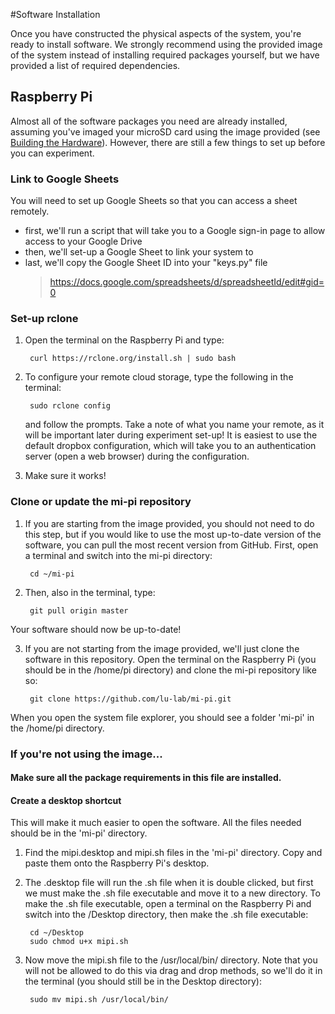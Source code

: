#Software Installation

Once you have constructed the physical aspects of the system, you're ready to install software. We strongly recommend using the provided image of the system instead of installing required packages yourself, but we have provided a list of required dependencies.


## Raspberry Pi

Almost all of the software packages you need are already installed, assuming you've imaged your microSD card using the image provided (see [Building the Hardware](/docs/hardware.md)). However, there are still a few things to set up before you can experiment.
### Link to Google Sheets
 You will need to set up Google Sheets so that you can access a sheet remotely. 
 - first, we'll run a script that will take you to a Google sign-in page to allow access to your Google Drive
 - then, we'll set-up a Google Sheet to link your system to
 - last, we'll copy the Google Sheet ID into your "keys.py" file
    > https://docs.google.com/spreadsheets/d/spreadsheetId/edit#gid=0

### Set-up rclone 
1. Open the terminal on the Raspberry Pi and type: 

        curl https://rclone.org/install.sh | sudo bash
2. To configure your remote cloud storage, type the following in the terminal:

        sudo rclone config
        
    and follow the prompts. Take a note of what you name your remote, as it will be important later during experiment set-up! It is easiest to use the default dropbox configuration, which will take you to an authentication server (open a web browser) during the configuration. 
3. Make sure it works! 

### Clone or update the mi-pi repository
1. If you are starting from the image provided, you should not need to do this step, but if you would like to use the most up-to-date version of the software, you can pull the most recent version from GitHub. First, open a terminal and switch into the mi-pi directory:

        cd ~/mi-pi
2. Then, also in the terminal, type: 

        git pull origin master
Your software should now be up-to-date!

3. If you are not starting from the image provided, we'll just clone the software in this repository. Open the terminal on the Raspberry Pi (you should be in the /home/pi directory) and clone the mi-pi repository like so:

        git clone https://github.com/lu-lab/mi-pi.git
When you open the system file explorer, you should see a folder 'mi-pi' in the /home/pi directory. 

### If you're not using the image...
#### Make sure all the package requirements in this file are installed. 
#### Create a desktop shortcut 
This will make it much easier to open the software. All the files needed should be in the 'mi-pi' directory. 

1. Find the mipi.desktop and mipi.sh files in the 'mi-pi' directory. Copy and paste them onto the Raspberry Pi's desktop.

2. The .desktop file will run the .sh file when it is double clicked, but first we must make the .sh file executable and move it to a new directory. 
To make the .sh file executable, open a terminal on the Raspberry Pi and switch into the /Desktop directory, then make the .sh file executable:

        cd ~/Desktop
        sudo chmod u+x mipi.sh
        
3. Now move the mipi.sh file to the /usr/local/bin/ directory. Note that you will not be allowed to do this via drag and drop methods, so we'll do it in the terminal (you should still be in the Desktop directory):

        sudo mv mipi.sh /usr/local/bin/
    


        